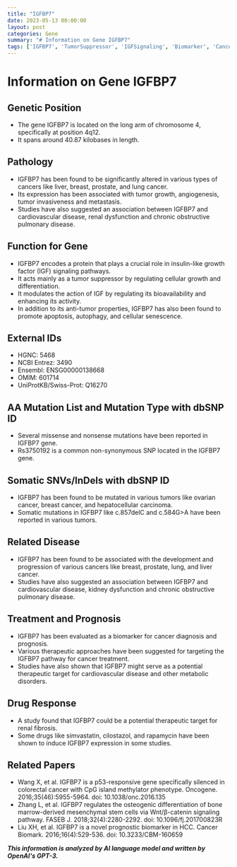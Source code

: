 ```yaml
---
title: "IGFBP7"
date: 2023-05-13 00:00:00
layout: post
categories: Gene
summary: "# Information on Gene IGFBP7"
tags: ['IGFBP7', 'TumorSuppressor', 'IGFSignaling', 'Biomarker', 'Cancer', 'TherapeuticTarget', 'Mutation', 'DrugResponse']
---
```


# Information on Gene IGFBP7

## Genetic Position
- The gene IGFBP7 is located on the long arm of chromosome 4, specifically at position 4q12.
- It spans around 40.87 kilobases in length.

## Pathology
- IGFBP7 has been found to be significantly altered in various types of cancers like liver, breast, prostate, and lung cancer.
- Its expression has been associated with tumor growth, angiogenesis, tumor invasiveness and metastasis.
- Studies have also suggested an association between IGFBP7 and cardiovascular disease, renal dysfunction and chronic obstructive pulmonary disease.

## Function for Gene
- IGFBP7 encodes a protein that plays a crucial role in insulin-like growth factor (IGF) signaling pathways. 
- It acts mainly as a tumor suppressor by regulating cellular growth and differentiation.
- It modulates the action of IGF by regulating its bioavailability and enhancing its activity.
- In addition to its anti-tumor properties, IGFBP7 has also been found to promote apoptosis, autophagy, and cellular senescence.

## External IDs
- HGNC: 5468
- NCBI Entrez: 3490
- Ensembl: ENSG00000138668
- OMIM: 601714
- UniProtKB/Swiss-Prot: Q16270

## AA Mutation List and Mutation Type with dbSNP ID
- Several missense and nonsense mutations have been reported in IGFBP7 gene.
- Rs3750192 is a common non-synonymous SNP located in the IGFBP7 gene.

## Somatic SNVs/InDels with dbSNP ID
- IGFBP7 has been found to be mutated in various tumors like ovarian cancer, breast cancer, and hepatocellular carcinoma.
- Somatic mutations in IGFBP7 like c.857delC and c.584G>A have been reported in various tumors.

## Related Disease
- IGFBP7 has been found to be associated with the development and progression of various cancers like breast, prostate, lung, and liver cancer.
- Studies have also suggested an association between IGFBP7 and cardiovascular disease, kidney dysfunction and chronic obstructive pulmonary disease.

## Treatment and Prognosis
- IGFBP7 has been evaluated as a biomarker for cancer diagnosis and prognosis.
- Various therapeutic approaches have been suggested for targeting the IGFBP7 pathway for cancer treatment.
- Studies have also shown that IGFBP7 might serve as a potential therapeutic target for cardiovascular disease and other metabolic disorders.

## Drug Response
- A study found that IGFBP7 could be a potential therapeutic target for renal fibrosis. 
- Some drugs like simvastatin, cilostazol, and rapamycin have been shown to induce IGFBP7 expression in some studies.

## Related Papers
- Wang X, et al. IGFBP7 is a p53-responsive gene specifically silenced in colorectal cancer with CpG island methylator phenotype. Oncogene. 2016;35(46):5955-5964. doi: 10.1038/onc.2016.135
- Zhang L, et al. IGFBP7 regulates the osteogenic differentiation of bone marrow-derived mesenchymal stem cells via Wnt/β-catenin signaling pathway. FASEB J. 2018;32(4):2280-2292. doi: 10.1096/fj.201700823R
- Liu XH, et al. IGFBP7 is a novel prognostic biomarker in HCC. Cancer Biomark. 2016;16(4):529-536. doi: 10.3233/CBM-160659

**_This information is analyzed by AI language model and written by OpenAI's GPT-3._**